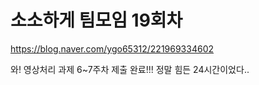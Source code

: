# 소소하게 팀모임 19회차

https://blog.naver.com/ygo65312/221969334602

와! 영상처리 과제 6~7주차 제출 완료!!! 정말 힘든 24시간이었다..
